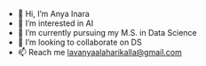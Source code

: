 - 👋 Hi, I’m Anya Inara
- 👀 I’m interested in AI
- 🌱 I’m currently pursuing my M.S. in Data Science
- 💞️ I’m looking to collaborate on DS
- 📫 Reach me lavanyaalaharikalla@gmail.com

<!---
anya-in/anya-in is a ✨ special ✨ repository because its `README.md` (this file) appears on your GitHub profile.
You can click the Preview link to take a look at your changes.
--->
